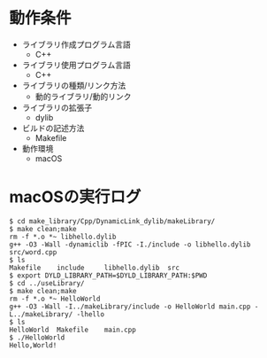 # 動作条件

* ライブラリ作成プログラム言語
  * C++
* ライブラリ使用プログラム言語
  * C++
* ライブラリの種類/リンク方法
  * 動的ライブラリ/動的リンク
* ライブラリの拡張子
  * dylib
* ビルドの記述方法
  * Makefile
* 動作環境
  * macOS

# macOSの実行ログ

```
$ cd make_library/Cpp/DynamicLink_dylib/makeLibrary/
$ make clean;make
rm -f *.o *~ libhello.dylib
g++ -O3 -Wall -dynamiclib -fPIC -I./include -o libhello.dylib src/word.cpp
$ ls
Makefile	include		libhello.dylib	src
$ export DYLD_LIBRARY_PATH=$DYLD_LIBRARY_PATH:$PWD
$ cd ../useLibrary/
$ make clean;make
rm -f *.o *~ HelloWorld
g++ -O3 -Wall -I../makeLibrary/include -o HelloWorld main.cpp -L../makeLibrary/ -lhello
$ ls
HelloWorld	Makefile	main.cpp
$ ./HelloWorld 
Hello,World!
```
